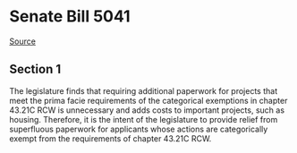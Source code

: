 # Senate Bill 5041

[Source](http://lawfilesext.leg.wa.gov/biennium/2021-22/Xml/Bills/Senate%20Bills/5041.xml)
## Section 1
The legislature finds that requiring additional paperwork for projects that meet the prima facie requirements of the categorical exemptions in chapter 43.21C RCW is unnecessary and adds costs to important projects, such as housing. Therefore, it is the intent of the legislature to provide relief from superfluous paperwork for applicants whose actions are categorically exempt from the requirements of chapter 43.21C RCW.
